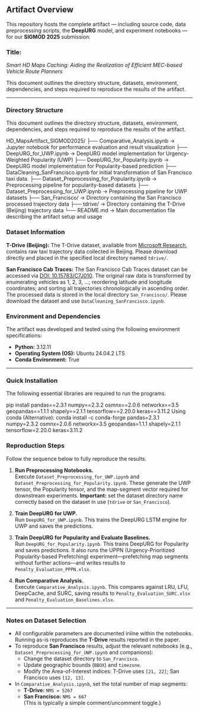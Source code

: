 ## Artifact Overview

This repository hosts the complete artifact — including source code, data preprocessing scripts, the **DeepURG** model, and experiment notebooks — for our **SIGMOD 2025** submission:

### **Title:**  
*Smart HD Maps Caching: Aiding the Realization of Efficient MEC-based Vehicle Route Planners*

This document outlines the directory structure, datasets, environment, dependencies, and steps required to reproduce the results of the artifact.

---

### **Directory Structure**
This document outlines the directory structure, datasets, environment, dependencies, and steps required to reproduce the results of the artifact.

HD_MapsArtifact_SIGMOD2025/
├── Comparative_Analysis.ipynb          → Jupyter notebook for performance evaluation and result visualization
├── DeepURG_for_UWP.ipynb               → DeepURG model implementation for Urgency-Weighted Popularity (UWP)
├── DeepURG_for_Popularity.ipynb        → DeepURG model implementation for Popularity-based prediction
├── DataCleaning_SanFrancisco.ipynb for initial transformation of San Francisco taxi data.
├── Dataset_Preprocessing_for_Popularity.ipynb → Preprocessing pipeline for popularity-based datasets
├── Dataset_Preprocessing_for_UWP.ipynb → Preprocessing pipeline for UWP datasets
├── San_Francisco/                      → Directory containing the San Francisco processed trajectory data
├── tdrive/                             → Directory containing the T-Drive (Beijing) trajectory data
└── README.md                           → Main documentation file describing the artifact setup and usage

### Dataset Information

**T-Drive (Beijing):**
The T-Drive dataset, available from [Microsoft Research](https://www.microsoft.com/en-us/research/publication/t-drive-trajectory-data-sample/), contains raw taxi trajectory data collected in Beijing. Please download directly and placed in the specified local directory named `tdrive/`.

**San Francisco Cab Traces:** 
The San Francisco Cab Traces dataset can be accessed via [DOI: 10.15783/C7J010](https://dx.doi.org/10.15783/C7J010). The original raw data is transformed by enumerating vehicles as 1, 2, 3, …; reordering latitude and longitude coordinates; and sorting all trajectories chronologically in ascending order. The processed data is stored in the local directory `San_Francisco/`. Please download the dataset and use `DataCleaning_SanFrancisco.ipynb`.

### Environment and Dependencies

The artifact was developed and tested using the following environment specifications:

- **Python:** 3.12.11  
- **Operating System (OS):** Ubuntu 24.04.2 LTS  
- **Conda Environment:** True  

---

### Quick Installation

The following essential libraries are required to run the programs.

pip install pandas==2.3.1 numpy==2.3.2 osmnx==2.0.6 networkx==3.5 geopandas==1.1.1 shapely==2.1.1 tensorflow==2.20.0 keras==3.11.2
Using conda (Alternative):
conda install -c conda-forge pandas=2.3.1 numpy=2.3.2 osmnx=2.0.6 networkx=3.5 geopandas=1.1.1 shapely=2.1.1 tensorflow=2.20.0 keras=3.11.2

### Reproduction Steps

Follow the sequence below to fully reproduce the results.

1) **Run Preprocessing Notebooks.**  
Execute `Dataset_Preprocessing_for_UWP.ipynb` and `Dataset_Preprocessing_for_Popularity.ipynb`. These generate the UWP tensor, the Popularity tensor, and the map-segment vector required for downstream experiments. **Important:** set the dataset directory name correctly based on the dataset in use (`tdrive` or `San_Francisco`).

2) **Train DeepURG for UWP.**  
Run `DeepURG_for_UWP.ipynb`. This trains the DeepURG LSTM engine for UWP and saves the predictions.

3) **Train DeepURG for Popularity and Evaluate Baselines.**  
Run `DeepURG_for_Popularity.ipynb`. This trains DeepURG for Popularity and saves predictions. It also runs the UPPN (Urgency-Prioritized Popularity-based Prefetching) experiment—prefetching map segments without further actions—and writes results to `Penalty_Evaluation_PPPN.xlsx`.

4) **Run Comparative Analysis.**  
Execute `Comparative_Analysis.ipynb`. This compares against LRU, LFU, DeepCache, and SURC, saving results to `Penalty_Evaluation_SURC.xlsx` and `Penalty_Evaluation_Baselines.xlsx`.

---

### Notes on Dataset Selection

- All configurable parameters are documented inline within the notebooks. Running as-is reproduces the **T-Drive** results reported in the paper.
- To reproduce **San Francisco** results, adjust the relevant notebooks (e.g., `Dataset_Preprocessing_for_UWP.ipynb` and companions):
  - Change the dataset directory to `San_Francisco`.
  - Update geographic bounds (`BBOX`) and `timezone`.
  - Modify the Area-of-Interest indices: T-Drive uses `[21, 22]`; San Francisco uses `[12, 13]`.
- In `Comparative_Analysis.ipynb`, set the total number of map segments:
  - **T-Drive:** `NMS = 5267`  
  - **San Francisco:** `NMS = 667`  
  (This is typically a simple comment/uncomment toggle.)
